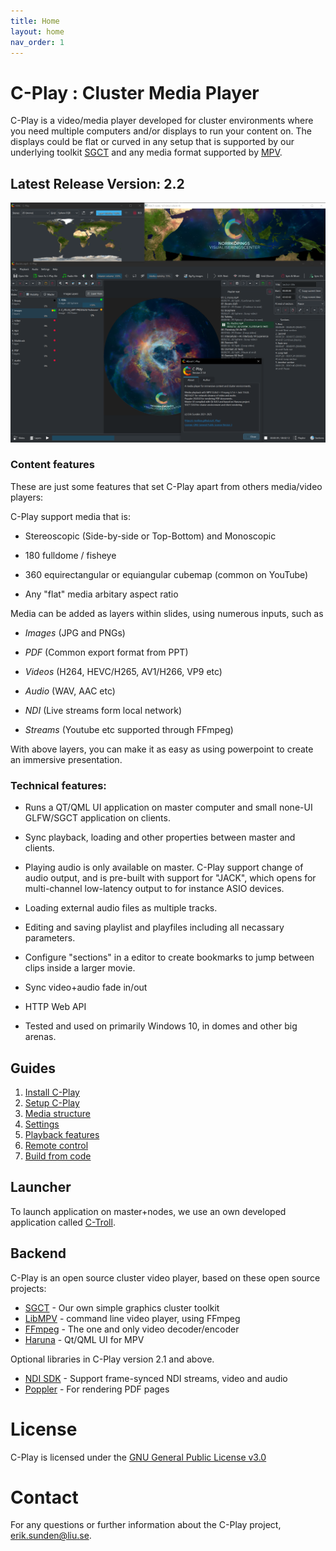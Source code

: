 ```yaml
---
title: Home
layout: home
nav_order: 1
---
```


# C-Play : Cluster Media Player

C-Play is a video/media player developed for cluster environments where you need multiple computers and/or displays to run your content on. The displays could be flat or curved in any setup that is supported by our underlying toolkit [SGCT](https://sgct.github.io/) and any media format supported by [MPV](https://mpv.io/).

## Latest Release Version: 2.2

![Render C-Play v2.2](assets/Cplay-v2-1.png)

### Content features
These are just some features that set C-Play apart from others media/video players:

C-Play support media that is:

- Stereoscopic (Side-by-side or Top-Bottom) and Monoscopic

- 180 fulldome / fisheye

- 360 equirectangular or equiangular cubemap (common on YouTube)

- Any "flat" media arbitary aspect ratio

Media can be added as layers within slides, using numerous inputs, such as 

- *Images* (JPG and PNGs)

- *PDF* (Common export format from PPT)

- *Videos* (H264, HEVC/H265, AV1/H266, VP9 etc) 

- *Audio* (WAV, AAC etc)

- *NDI* (Live streams form local network)

- *Streams* (Youtube etc supported through FFmpeg)

 With above layers, you can  make it as easy as using powerpoint to create an immersive presentation.

### Technical features:

- Runs a QT/QML UI application on master computer and small none-UI GLFW/SGCT application on clients.

- Sync playback, loading and other properties between master and clients.

- Playing audio is only available on master. C-Play support change of audio output, and is pre-built with support for "JACK", which opens for multi-channel low-latency output to for instance ASIO devices.

- Loading external audio files as multiple tracks.

- Editing and saving playlist and playfiles including all necassary parameters.

- Configure "sections" in a editor to create bookmarks to jump between clips inside a larger movie.

- Sync video+audio fade in/out

- HTTP Web API

- Tested and used on primarily Windows 10, in domes and other big arenas.

## Guides
1. [Install C-Play](install)
1. [Setup C-Play](setup)
1. [Media structure](media)
1. [Settings](settings)
1. [Playback features](playback)
1. [Remote control](remote_control)
1. [Build from code](build)

## Launcher
To launch application on master+nodes, we use an own developed application called [C-Troll](https://github.com/c-toolbox/C-Troll).

## Backend
C-Play is an open source cluster video player, based on these open source projects:

- [SGCT](https://sgct.github.io/) - Our own simple graphics cluster toolkit
- [LibMPV](https://github.com/mpv-player/mpv) - command line video player, using FFmpeg
- [FFmpeg](https://github.com/FFmpeg/FFmpeg) - The one and only video decoder/encoder
- [Haruna](https://github.com/g-fb/haruna) - Qt/QML UI for MPV

Optional libraries in C-Play version 2.1 and above.

- [NDI SDK](https://ndi.video/for-developers/ndi-sdk/) - Support frame-synced NDI streams, video and audio
- [Poppler](https://poppler.freedesktop.org/) - For rendering PDF pages

# License
C-Play is licensed under the [GNU General Public License v3.0](https://choosealicense.com/licenses/gpl-3.0/)

# Contact
For any questions or further information about the C-Play project, [erik.sunden@liu.se](mailto:erik.sunden@liu.se).
